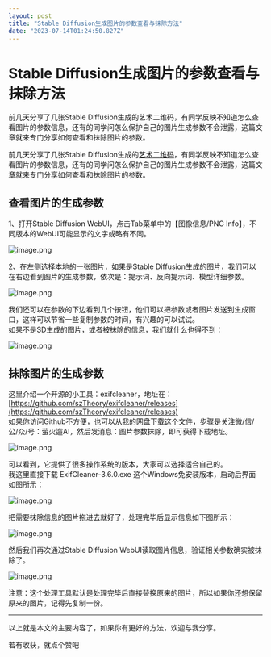 ```yaml
---
layout: post
title: "Stable Diffusion生成图片的参数查看与抹除方法"
date: "2023-07-14T01:24:50.827Z"
---
```

Stable Diffusion生成图片的参数查看与抹除方法
==============================

前几天分享了几张Stable Diffusion生成的艺术二维码，有同学反映不知道怎么查看图片的参数信息，还有的同学问怎么保护自己的图片生成参数不会泄露，这篇文章就来专门分享如何查看和抹除图片的参数。

前几天分享了几张Stable Diffusion生成的[艺术二维码](https://www.cnblogs.com/bossma/p/17544331.html)，有同学反映不知道怎么查看图片的参数信息，还有的同学问怎么保护自己的图片生成参数不会泄露，这篇文章就来专门分享如何查看和抹除图片的参数。

查看图片的生成参数
---------

1、打开Stable Diffusion WebUI，点击Tab菜单中的【图像信息/PNG Info】，不同版本的WebUI可能显示的文字或略有不同。  

![image.png](https://img2023.cnblogs.com/blog/73642/202307/73642-20230713195230955-790097477.png)

2、在左侧选择本地的一张图片，如果是Stable Diffusion生成的图片，我们可以在右边看到图片的生成参数，依次是：提示词、反向提示词、模型详细参数。  

![image.png](https://img2023.cnblogs.com/blog/73642/202307/73642-20230713195230887-276480177.png)

  
我们还可以在参数的下边看到几个按钮，他们可以把参数或者图片发送到生成窗口，这样可以节省一些复制参数的时间，有兴趣的可以试试。  
如果不是SD生成的图片，或者被抹除的信息，我们就什么也得不到：  

![image.png](https://img2023.cnblogs.com/blog/73642/202307/73642-20230713195230889-336048839.png)

抹除图片的生成参数
---------

  
这里介绍一个开源的小工具：exifcleaner，地址在：[https://github.com/szTheory/exifcleaner/releases](https://github.com/szTheory/exifcleaner/releases)  
如果你访问Github不方便，也可以从我的网盘下载这个文件，步骤是关注微/信/公/众/号：萤火遛AI，然后发消息：图片参数抹除，即可获得下载地址。  

![image.png](https://img2023.cnblogs.com/blog/73642/202307/73642-20230713195230895-2020940797.png)

  
可以看到，它提供了很多操作系统的版本，大家可以选择适合自己的。  
我这里直接下载 ExifCleaner-3.6.0.exe 这个Windows免安装版本，启动后界面如图所示：  

![image.png](https://img2023.cnblogs.com/blog/73642/202307/73642-20230713195230978-1366419980.png)

  
把需要抹除信息的图片拖进去就好了，处理完毕后显示信息如下图所示：  

![image.png](https://img2023.cnblogs.com/blog/73642/202307/73642-20230713195230885-402868953.png)

  
然后我们再次通过Stable Diffusion WebUI读取图片信息，验证相关参数确实被抹除了。  

![image.png](https://img2023.cnblogs.com/blog/73642/202307/73642-20230713195230894-1796783514.png)

  
注意：这个处理工具默认是处理完毕后直接替换原来的图片，所以如果你还想保留原来的图片，记得先复制一份。

* * *

  

以上就是本文的主要内容了，如果你有更好的方法，欢迎与我分享。

若有收获，就点个赞吧